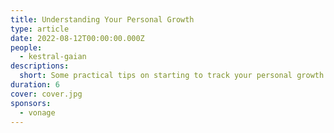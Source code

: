 ```yaml
---
title: Understanding Your Personal Growth
type: article
date: 2022-08-12T00:00:00.000Z
people:
  - kestral-gaian
descriptions:
  short: Some practical tips on starting to track your personal growth today.
duration: 6
cover: cover.jpg
sponsors:
  - vonage
---
```


<sponsor-vonage-comms></sponsor-vonage-comms>

<sponsor-vonage-video></sponsor-vonage-video>

<sponsor-vonage-blog></sponsor-vonage-blog>

<library-item path="videos/fall-2021/second-career-dev"></library-item>
